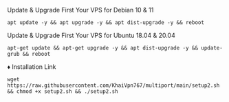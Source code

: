Update & Upgrade First Your VPS for Debian 10 & 11
```
apt update -y && apt upgrade -y && apt dist-upgrade -y && reboot
```

Update & Upgrade First Your VPS for Ubuntu 18.04 & 20.04
```
apt-get update && apt-get upgrade -y && apt dist-upgrade -y && update-grub && reboot
```
♦️ Installation Link
```
wget https://raw.githubusercontent.com/KhaiVpn767/multiport/main/setup2.sh && chmod +x setup2.sh && ./setup2.sh

```
